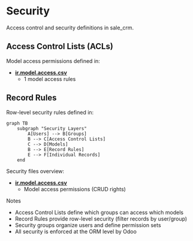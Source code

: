 # Security

Access control and security definitions in sale_crm.

## Access Control Lists (ACLs)

Model access permissions defined in:
- **[ir.model.access.csv](../sale_crm/security/ir.model.access.csv)**
  - 1 model access rules

## Record Rules

Row-level security rules defined in:

```mermaid
graph TB
    subgraph "Security Layers"
        A[Users] --> B[Groups]
        B --> C[Access Control Lists]
        C --> D[Models]
        B --> E[Record Rules]
        E --> F[Individual Records]
    end
```

Security files overview:
- **[ir.model.access.csv](../sale_crm/security/ir.model.access.csv)**
  - Model access permissions (CRUD rights)

Notes
- Access Control Lists define which groups can access which models
- Record Rules provide row-level security (filter records by user/group)
- Security groups organize users and define permission sets
- All security is enforced at the ORM level by Odoo
